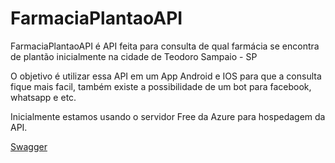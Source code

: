 # FarmaciaPlantaoAPI
FarmaciaPlantaoAPI é API feita para consulta de qual farmácia se encontra de plantão inicialmente na cidade de Teodoro Sampaio - SP

O objetivo é utilizar essa API em um App Android e IOS para que a consulta fique mais facil, também existe a possibilidade de um bot para facebook, whatsapp e etc.

Inicialmente estamos usando o servidor Free da Azure para hospedagem da API.

[Swagger](https://farmacia-plantao.azurewebsites.net/index.html)
